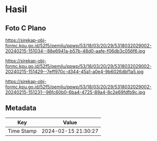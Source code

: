 # Hasil

## Foto C Plano

https://sirekap-obj-formc.kpu.go.id/52f5/pemilu/ppwp/53/18/03/20/29/5318032029002-20240215-151034--88e6941a-b57b-48d0-aafe-f06db3c056f6.jpg

https://sirekap-obj-formc.kpu.go.id/52f5/pemilu/ppwp/53/18/03/20/29/5318032029002-20240215-151429--7eff970c-d344-45a1-a0e4-9b6026dbf1a5.jpg

https://sirekap-obj-formc.kpu.go.id/52f5/pemilu/ppwp/53/18/03/20/29/5318032029002-20240215-151231--96fc60b0-6ba4-4725-89a4-8c2e69fdfb9c.jpg


## Metadata

| Key        | Value               |
| ---------- | ------------------- |
| Time Stamp | 2024-02-15 21:30:27 |



